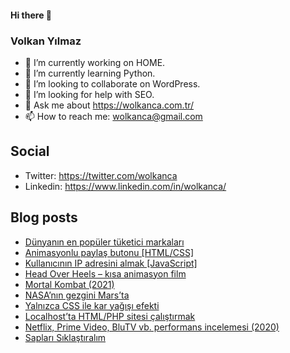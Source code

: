 #### Hi there 👋

### Volkan Yılmaz

- 🔭 I’m currently working on HOME.
- 🌱 I’m currently learning Python.
- 👯 I’m looking to collaborate on WordPress.
- 🤔 I’m looking for help with SEO.
- 💬 Ask me about https://wolkanca.com.tr/
- 📫 How to reach me: wolkanca@gmail.com

## Social
- Twitter: https://twitter.com/wolkanca
- Linkedin: https://www.linkedin.com/in/wolkanca/



## Blog posts
<!-- BLOG-POST-LIST:START -->
- [Dünyanın en popüler tüketici markaları](https://wolkanca.com.tr/dunyanin-en-populer-tuketici-markalari/)
- [Animasyonlu paylaş butonu [HTML/CSS]](https://wolkanca.com.tr/animasyonlu-paylas-butonu-html-css/)
- [Kullanıcının IP adresini almak [JavaScript]](https://wolkanca.com.tr/kullanicinin-ip-adresini-almak-javascript/)
- [Head Over Heels – kısa animasyon film](https://wolkanca.com.tr/head-over-heels-kisa-animasyon-film/)
- [Mortal Kombat (2021)](https://wolkanca.com.tr/mortal-kombat-2021/)
- [NASA’nın gezgini Mars’ta](https://wolkanca.com.tr/nasanin-gezgini-marsta/)
- [Yalnızca CSS ile kar yağışı efekti](https://wolkanca.com.tr/yalnizca-css-ile-kar-yagisi-efekti/)
- [Localhost’ta HTML/PHP sitesi çalıştırmak](https://wolkanca.com.tr/localhostta-html-php-sitesi-calistirmak/)
- [Netflix, Prime Video, BluTV vb. performans incelemesi (2020)](https://wolkanca.com.tr/netflix-prime-video-blutv-vb-performans-incelemesi-2020/)
- [Sapları Sıklaştıralım](https://wolkanca.com.tr/saplari-siklastiralim/)
<!-- BLOG-POST-LIST:END -->
